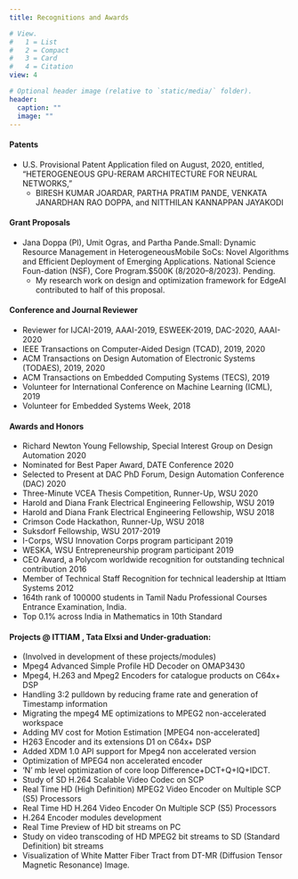 ```yaml
---
title: Recognitions and Awards

# View.
#   1 = List
#   2 = Compact
#   3 = Card
#   4 = Citation
view: 4

# Optional header image (relative to `static/media/` folder).
header:
  caption: ""
  image: ""
---
```

#### Patents
- U.S. Provisional Patent Application filed on August, 2020, entitled, “HETEROGENEOUS GPU-RERAM ARCHITECTURE FOR NEURAL NETWORKS,” 
	- BIRESH KUMAR JOARDAR, PARTHA PRATIM PANDE, VENKATA JANARDHAN RAO DOPPA, and NITTHILAN KANNAPPAN JAYAKODI

#### Grant Proposals
- Jana Doppa (PI), Umit Ogras, and Partha Pande.Small:  Dynamic Resource Management in HeterogeneousMobile SoCs:  Novel Algorithms and Efficient Deployment of Emerging Applications.  National Science Foun-dation (NSF), Core Program.$500K (8/2020–8/2023).  Pending.
	- My research work on design and optimization framework for EdgeAI contributed to half of this proposal.


#### Conference and Journal Reviewer
- Reviewer for IJCAI-2019, AAAI-2019, ESWEEK-2019, DAC-2020, AAAI-2020
- IEEE Transactions on Computer-Aided Design (TCAD), 2019, 2020
- ACM Transactions on Design Automation of Electronic Systems (TODAES), 2019, 2020
- ACM Transactions on Embedded Computing Systems (TECS), 2019
- Volunteer for International Conference on Machine Learning (ICML), 2019
- Volunteer for Embedded Systems Week, 2018

#### Awards and Honors
- Richard Newton Young Fellowship, Special Interest Group on Design Automation 2020
- Nominated for Best Paper Award, DATE Conference 2020
- Selected to Present at DAC PhD Forum, Design Automation Conference (DAC) 2020
- Three-Minute VCEA Thesis Competition, Runner-Up, WSU 2020
- Harold and Diana Frank Electrical Engineering Fellowship, WSU 2019
- Harold and Diana Frank Electrical Engineering Fellowship, WSU 2018
- Crimson Code Hackathon, Runner-Up, WSU 2018
- Suksdorf Fellowship, WSU 2017-2019
- I-Corps, WSU Innovation Corps program participant 2019
- WESKA, WSU Entrepreneurship program participant 2019
- CEO Award, a Polycom worldwide recognition for outstanding technical contribution 2016
- Member of Technical Staff Recognition for technical leadership at Ittiam Systems 2012
- 164th rank of 100000 students in Tamil Nadu Professional Courses Entrance Examination, India.
- Top 0.1% across India in Mathematics in 10th Standard

#### Projects @ ITTIAM , Tata Elxsi and Under-graduation: 
- (Involved in development of these projects/modules)
- Mpeg4 Advanced Simple Profile HD Decoder on OMAP3430
- Mpeg4, H.263 and Mpeg2 Encoders for catalogue products on C64x+ DSP
- Handling 3:2 pulldown by reducing frame rate and generation of Timestamp information
- Migrating the mpeg4 ME optimizations to MPEG2 non-accelerated workspace
- Adding MV cost for Motion Estimation [MPEG4 non-accelerated]
- H263 Encoder and its extensions D1 on C64x+ DSP
- Added XDM 1.0 API support for Mpeg4 non accelerated version
- Optimization of MPEG4 non accelerated encoder
- ‘N’ mb level optimization of core loop Difference+DCT+Q+IQ+IDCT.
- Study of SD H.264 Scalable Video Codec on SCP
- Real Time HD (High Definition) MPEG2 Video Encoder on Multiple SCP (S5) Processors
- Real Time HD H.264 Video Encoder On Multiple SCP (S5) Processors
- H.264 Encoder modules development
- Real Time Preview of HD bit streams on PC
- Study on video transcoding of HD MPEG2 bit streams to SD (Standard Definition) bit streams
- Visualization of White Matter Fiber Tract from DT-MR (Diffusion Tensor Magnetic Resonance) Image.